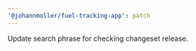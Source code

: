 ```yaml
---
'@johannmoller/fuel-tracking-app': patch
---
```


Update search phrase for checking changeset release.
